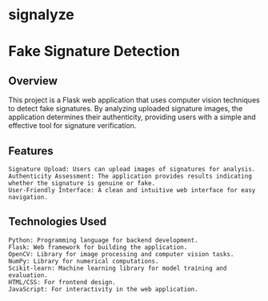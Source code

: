 # signalyze


# Fake Signature Detection


## Overview

This project is a Flask web application that uses computer vision techniques to detect fake signatures. By analyzing uploaded signature images, the application determines their authenticity, providing users with a simple and effective tool for signature verification.

## Features

    Signature Upload: Users can upload images of signatures for analysis.
    Authenticity Assessment: The application provides results indicating whether the signature is genuine or fake.
    User-Friendly Interface: A clean and intuitive web interface for easy navigation.

## Technologies Used

    Python: Programming language for backend development.
    Flask: Web framework for building the application.
    OpenCV: Library for image processing and computer vision tasks.
    NumPy: Library for numerical computations.
    Scikit-learn: Machine learning library for model training and evaluation.
    HTML/CSS: For frontend design.
    JavaScript: For interactivity in the web application.
